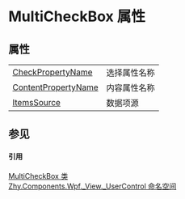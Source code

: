 # MultiCheckBox 属性




## 属性
<table>
<tr>
<td><a href="P_Zhy_Components_Wpf__View__UserControl_MultiCheckBox_CheckPropertyName.md">CheckPropertyName</a></td>
<td>选择属性名称</td></tr>
<tr>
<td><a href="P_Zhy_Components_Wpf__View__UserControl_MultiCheckBox_ContentPropertyName.md">ContentPropertyName</a></td>
<td>内容属性名称</td></tr>
<tr>
<td><a href="P_Zhy_Components_Wpf__View__UserControl_MultiCheckBox_ItemsSource.md">ItemsSource</a></td>
<td>数据项源</td></tr>
</table>

## 参见


#### 引用
<a href="T_Zhy_Components_Wpf__View__UserControl_MultiCheckBox.md">MultiCheckBox 类</a>  
<a href="N_Zhy_Components_Wpf__View__UserControl.md">Zhy.Components.Wpf._View._UserControl 命名空间</a>  
